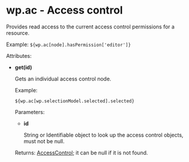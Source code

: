 # wp.ac - Access control 

Provides read access to the current access control permissions for a resource.

Example: `${wp.ac[node].hasPermission['editor']}`

Attributes:

-   **get\(id\)**

    Gets an individual access control node.

    Example:

    ```
    ${wp.ac[wp.selectionModel.selected].selected}
    ```

    Parameters:

    -   **id**

        String or Identifiable object to look up the access control objects, must not be null.

    Returns: [AccessControl](themeopt_el_bean_acc_crtl_node.md); it can be null if it is not found.


